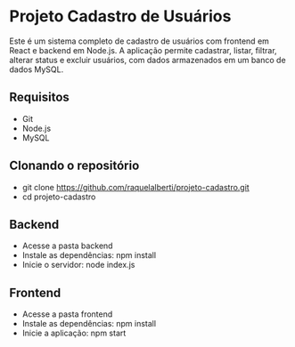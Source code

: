 # Projeto Cadastro de Usuários

Este é um sistema completo de cadastro de usuários com frontend em React e backend em Node.js. A aplicação permite cadastrar, listar, filtrar, alterar status e excluir usuários, com dados armazenados em um banco de dados MySQL.

## Requisitos

- Git
- Node.js
- MySQL

##  Clonando o repositório

- git clone https://github.com/raquelalberti/projeto-cadastro.git
- cd projeto-cadastro

## Backend

- Acesse a pasta backend
- Instale as dependências: npm install
- Inicie o servidor: node index.js

## Frontend

- Acesse a pasta frontend
- Instale as dependências: npm install
- Inicie a aplicação: npm start
